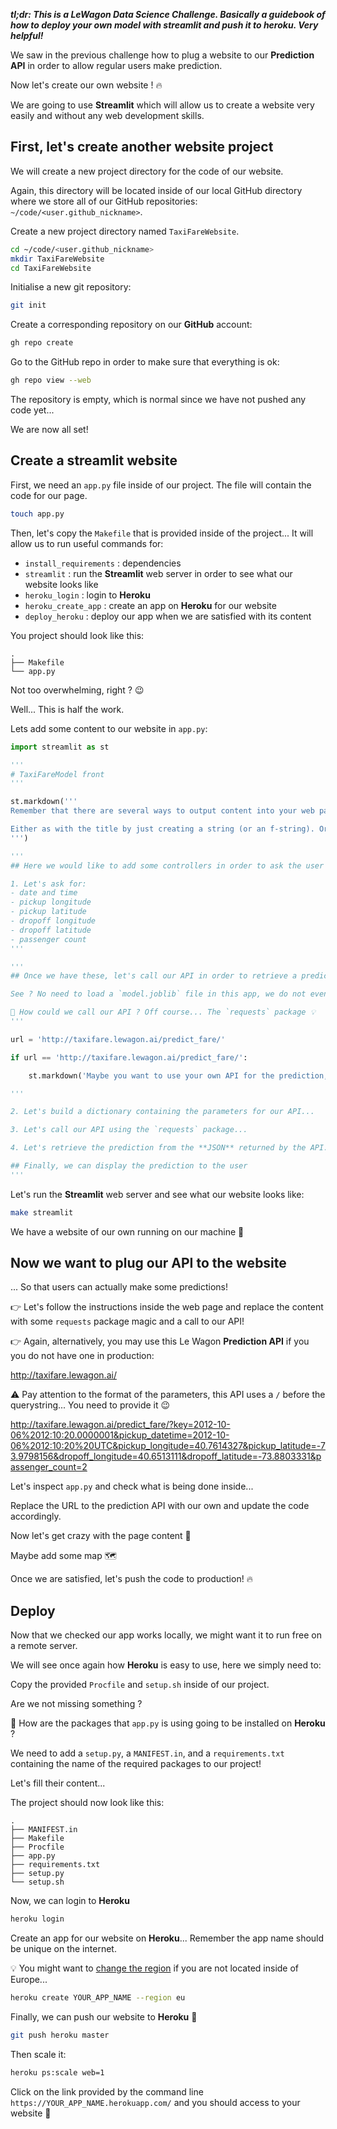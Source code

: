 
***tl;dr: This is a LeWagon Data Science Challenge. Basically a guidebook of how to deploy your own model with streamlit and push it to heroku. Very helpful!***

We saw in the previous challenge how to plug a website to our **Prediction API** in order to allow regular users make prediction.

Now let's create our own website ! 🔥

We are going to use **Streamlit** which will allow us to create a website very easily and without any web development skills.

## First, let's create another website project

We will create a new project directory for the code of our website.

Again, this directory will be located inside of our local GitHub directory where we store all of our GitHub repositories: `~/code/<user.github_nickname>`.

Create a new project directory named `TaxiFareWebsite`.

```bash
cd ~/code/<user.github_nickname>
mkdir TaxiFareWebsite
cd TaxiFareWebsite
```

Initialise a new git repository:

```bash
git init
```

Create a corresponding repository on our **GitHub** account:

``` bash
gh repo create
```

Go to the GitHub repo in order to make sure that everything is ok:

``` bash
gh repo view --web
```

The repository is empty, which is normal since we have not pushed any code yet...

We are now all set!

## Create a streamlit website

First, we need an `app.py` file inside of our project. The file will contain the code for our page.

``` bash
touch app.py
```

Then, let's copy the `Makefile` that is provided inside of the project... It will allow us to run useful commands for:
- `install_requirements` : dependencies
- `streamlit` : run the **Streamlit** web server in order to see what our website looks like
- `heroku_login` : login to **Heroku**
- `heroku_create_app` : create an app on **Heroku** for our website
- `deploy_heroku` : deploy our app when we are satisfied with its content

You project should look like this:

```
.
├── Makefile
└── app.py
```

Not too overwhelming, right ? 😉

Well... This is half the work.

Lets add some content to our website in `app.py`:

``` python
import streamlit as st

'''
# TaxiFareModel front
'''

st.markdown('''
Remember that there are several ways to output content into your web page...

Either as with the title by just creating a string (or an f-string). Or as with this paragraph using the `st.` functions
''')

'''
## Here we would like to add some controllers in order to ask the user to select the parameters of the ride

1. Let's ask for:
- date and time
- pickup longitude
- pickup latitude
- dropoff longitude
- dropoff latitude
- passenger count
'''

'''
## Once we have these, let's call our API in order to retrieve a prediction

See ? No need to load a `model.joblib` file in this app, we do not even need to know anything about Data Science in order to retrieve a prediction...

🤔 How could we call our API ? Off course... The `requests` package 💡
'''

url = 'http://taxifare.lewagon.ai/predict_fare/'

if url == 'http://taxifare.lewagon.ai/predict_fare/':

    st.markdown('Maybe you want to use your own API for the prediction, not the one provided by Le Wagon...')

'''

2. Let's build a dictionary containing the parameters for our API...

3. Let's call our API using the `requests` package...

4. Let's retrieve the prediction from the **JSON** returned by the API...

## Finally, we can display the prediction to the user
'''
```

Let's run the **Streamlit** web server and see what our website looks like:

``` bash
make streamlit
```

We have a website of our own running on our machine 🎉

## Now we want to plug our API to the website

... So that users can actually make some predictions!

👉 Let's follow the instructions inside the web page and replace the content with some `requests` package magic and a call to our API!

👉 Again, alternatively, you may use this Le Wagon **Prediction API** if you you do not have one in production:

http://taxifare.lewagon.ai/

⚠️ Pay attention to the format of the parameters, this API uses a `/` before the querystring... You need to provide it 😉

http://taxifare.lewagon.ai/predict_fare/?key=2012-10-06%2012:10:20.0000001&pickup_datetime=2012-10-06%2012:10:20%20UTC&pickup_longitude=40.7614327&pickup_latitude=-73.9798156&dropoff_longitude=40.6513111&dropoff_latitude=-73.8803331&passenger_count=2

Let's inspect `app.py` and check what is being done inside...

Replace the URL to the prediction API with our own and update the code accordingly.

Now let's get crazy with the page content 🎉

Maybe add some map 🗺

Once we are satisfied, let's push the code to production! 🔥

## Deploy

Now that we checked our app works locally, we might want it to run free on a remote server.

We will see once again how **Heroku** is easy to use, here we simply need to:

Copy the provided `Procfile` and `setup.sh` inside of our project.

Are we not missing something ?

🤔 How are the packages that `app.py` is using going to be installed on **Heroku** ?

We need to add a `setup.py`, a `MANIFEST.in`, and a `requirements.txt` containing the name of the required packages to our project!

Let's fill their content...

The project should now look like this:

```
.
├── MANIFEST.in
├── Makefile
├── Procfile
├── app.py
├── requirements.txt
├── setup.py
└── setup.sh
```

Now, we can login to **Heroku**

``` bash
heroku login
```

Create an app for our website on **Heroku**... Remember the app name should be unique on the internet.

💡 You might want to [change the region](https://devcenter.heroku.com/articles/regions) if you are not located inside of Europe...

```bash
heroku create YOUR_APP_NAME --region eu
```

Finally, we can push our website to **Heroku** 🚀

```bash
git push heroku master
```

Then scale it:

```bash
heroku ps:scale web=1
```

Click on the link provided by the command line `https://YOUR_APP_NAME.herokuapp.com/` and you should access to your website 🎉
